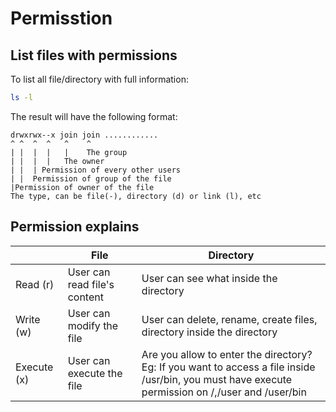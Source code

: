 # Permisstion


## List files with permissions 
To list all file/directory with full information:

```sh
ls -l
```

The result will have the following format:

```
drwxrwx--x join join ............ 
^ ^  ^  ^   ^    ^
| |  |  |   |    The group
| |  |  |   The owner 
| |  | Permission of every other users
| |  Permission of group of the file
|Permission of owner of the file
The type, can be file(-), directory (d) or link (l), etc
```

## Permission explains

| | File | Directory |
|-|---| --- |
|Read (r)| User can read file's content | User can see what inside the directory |
|Write (w)| User can modify the file| User can delete, rename, create files, directory inside the directory|
|Execute (x)| User can execute the file | Are you allow to enter the directory? </br> Eg: If you want to access a file inside /usr/bin, you must have execute permission on /,/user and /user/bin|
